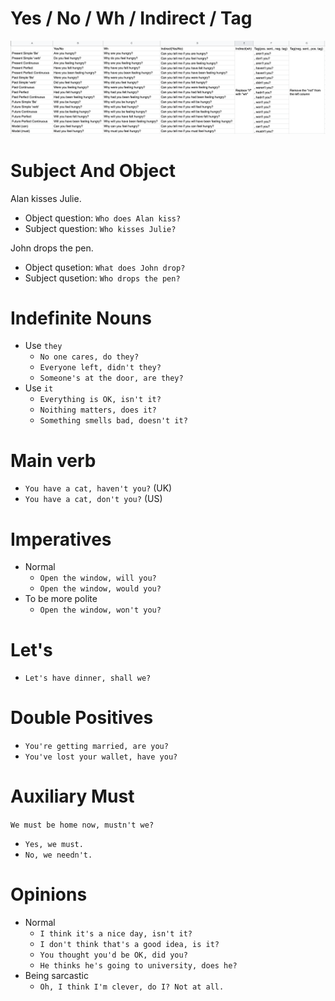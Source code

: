 # Yes / No / Wh / Indirect / Tag

![question-comparison](question-comparison.png)

# Subject And Object

Alan kisses Julie.

- Object question: `Who does Alan kiss?`
- Subject question: `Who kisses Julie?`

John drops the pen.

- Object qusetion: `What does John drop?`
- Subject qusetion: `Who drops the pen?`

# Indefinite Nouns

- Use `they`
  - `No one cares, do they?`
  - `Everyone left, didn't they?`
  - `Someone's at the door, are they?`
- Use `it`
  - `Everything is OK, isn't it?`
  - `Noithing matters, does it?`
  - `Something smells bad, doesn't it?`

# Main verb

- `You have a cat, haven't you?` (UK)
- `You have a cat, don't you?` (US)
  
# Imperatives

- Normal
  - `Open the window, will you?`
  - `Open the window, would you?`
- To be more polite
  - `Open the window, won't you?`

# Let's

- `Let's have dinner, shall we?`

# Double Positives

- `You're getting married, are you?`
- `You've lost your wallet, have you?`

# Auxiliary Must

`We must be home now, mustn't we?`
- `Yes, we must.`
- `No, we needn't.`

# Opinions

- Normal
  - `I think it's a nice day, isn't it?`
  - `I don't think that's a good idea, is it?`
  - `You thought you'd be OK, did you?`
  - `He thinks he's going to university, does he?`
- Being sarcastic
  - `Oh, I think I'm clever, do I? Not at all.`